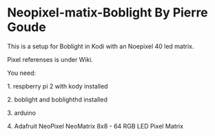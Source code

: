 # Neopixel-matix-Boblight By Pierre Goude
<p>This is a setup for Boblight in Kodi with an Noepixel 40 led matrix.
<p>Pixel referenses is under Wiki.
<p>You need:
<p>1. respberry pi 2 with kody installed 
<p>2. boblight and boblighthd installed
<p>3. arduino
<p>4. Adafruit NeoPixel NeoMatrix 8x8 - 64 RGB LED Pixel Matrix</p>
